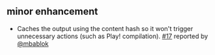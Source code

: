 ## minor enhancement

- Caches the output using the content hash so it won't trigger unnecessary actions (such as Play! compilation). [#17][17] reported by [@mbablok][@mbablok]

  [17]: https://github.com/sbt/sbt-buildinfo/issues/17
  [@mbablok]: https://github.com/mbablok
